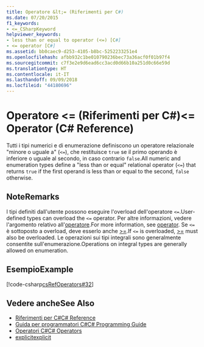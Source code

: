 ```yaml
---
title: Operatore &lt;= (Riferimenti per C#)
ms.date: 07/20/2015
f1_keywords:
- <=_CSharpKeyword
helpviewer_keywords:
- less than or equal to operator (<=) [C#]
- <= operator [C#]
ms.assetid: bb0caec9-d253-4105-b8bc-5252233251e4
ms.openlocfilehash: afbb932c1be010790236bec73a36acf0f01b97f4
ms.sourcegitcommit: c7f3e2e9d6ead6cc3acd0d66b10a251d0c66e59d
ms.translationtype: HT
ms.contentlocale: it-IT
ms.lasthandoff: 09/09/2018
ms.locfileid: "44180696"
---
```

# <a name="lt-operator-c-reference"></a><span data-ttu-id="7e652-102">Operatore &lt;= (Riferimenti per C#)</span><span class="sxs-lookup"><span data-stu-id="7e652-102">&lt;= Operator (C# Reference)</span></span>
<span data-ttu-id="7e652-103">Tutti i tipi numerici e di enumerazione definiscono un operatore relazionale "minore o uguale a" (`<=`), che restituisce `true` se il primo operando è inferiore o uguale al secondo, in caso contrario `false`.</span><span class="sxs-lookup"><span data-stu-id="7e652-103">All numeric and enumeration types define a "less than or equal" relational operator (`<=`) that returns `true` if the first operand is less than or equal to the second, `false` otherwise.</span></span>  
  
## <a name="remarks"></a><span data-ttu-id="7e652-104">Note</span><span class="sxs-lookup"><span data-stu-id="7e652-104">Remarks</span></span>  
 <span data-ttu-id="7e652-105">I tipi definiti dall'utente possono eseguire l'overload dell'operatore `<=`.</span><span class="sxs-lookup"><span data-stu-id="7e652-105">User-defined types can overload the `<=` operator.</span></span> <span data-ttu-id="7e652-106">Per altre informazioni, vedere l'argomento relativo all'[operatore](../../../csharp/language-reference/keywords/operator.md).</span><span class="sxs-lookup"><span data-stu-id="7e652-106">For more information, see [operator](../../../csharp/language-reference/keywords/operator.md).</span></span> <span data-ttu-id="7e652-107">Se `<=` è sottoposto a overload, deve esserlo anche [>=](../../../csharp/language-reference/operators/greater-than-equal-operator.md).</span><span class="sxs-lookup"><span data-stu-id="7e652-107">If `<=` is overloaded, [>=](../../../csharp/language-reference/operators/greater-than-equal-operator.md) must also be overloaded.</span></span> <span data-ttu-id="7e652-108">Le operazioni sui tipi integrali sono generalmente consentite sull'enumerazione.</span><span class="sxs-lookup"><span data-stu-id="7e652-108">Operations on integral types are generally allowed on enumeration.</span></span>  
  
## <a name="example"></a><span data-ttu-id="7e652-109">Esempio</span><span class="sxs-lookup"><span data-stu-id="7e652-109">Example</span></span>  
 [!code-csharp[csRefOperators#32](../../../csharp/language-reference/operators/codesnippet/CSharp/less-than-equal-operator_1.cs)]  
  
## <a name="see-also"></a><span data-ttu-id="7e652-110">Vedere anche</span><span class="sxs-lookup"><span data-stu-id="7e652-110">See Also</span></span>

- [<span data-ttu-id="7e652-111">Riferimenti per C#</span><span class="sxs-lookup"><span data-stu-id="7e652-111">C# Reference</span></span>](../../../csharp/language-reference/index.md)  
- [<span data-ttu-id="7e652-112">Guida per programmatori C#</span><span class="sxs-lookup"><span data-stu-id="7e652-112">C# Programming Guide</span></span>](../../../csharp/programming-guide/index.md)  
- [<span data-ttu-id="7e652-113">Operatori C#</span><span class="sxs-lookup"><span data-stu-id="7e652-113">C# Operators</span></span>](../../../csharp/language-reference/operators/index.md)  
- [<span data-ttu-id="7e652-114">explicit</span><span class="sxs-lookup"><span data-stu-id="7e652-114">explicit</span></span>](../../../csharp/language-reference/keywords/explicit.md)
